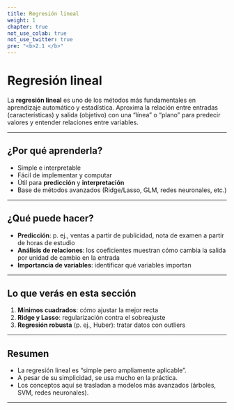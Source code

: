 ```yaml
---
title: Regresión lineal
weight: 1
chapter: true
not_use_colab: true
not_use_twitter: true
pre: "<b>2.1 </b>"
---
```


# Regresión lineal

<div class="pagetop-box">
  <p>La <b>regresión lineal</b> es uno de los métodos más fundamentales en aprendizaje automático y estadística. Aproxima la relación entre entradas (características) y salida (objetivo) con una “línea” o “plano” para predecir valores y entender relaciones entre variables.</p>
</div>

---

## ¿Por qué aprenderla?

- Simple e interpretable  
- Fácil de implementar y computar  
- Útil para <b>predicción</b> y <b>interpretación</b>  
- Base de métodos avanzados (Ridge/Lasso, GLM, redes neuronales, etc.)

---

## ¿Qué puede hacer?

- <b>Predicción</b>: p. ej., ventas a partir de publicidad, nota de examen a partir de horas de estudio  
- <b>Análisis de relaciones</b>: los coeficientes muestran cómo cambia la salida por unidad de cambio en la entrada  
- <b>Importancia de variables</b>: identificar qué variables importan

---

## Lo que verás en esta sección

1. <b>Mínimos cuadrados</b>: cómo ajustar la mejor recta  
2. <b>Ridge y Lasso</b>: regularización contra el sobreajuste  
3. <b>Regresión robusta</b> (p. ej., Huber): tratar datos con outliers

---

## Resumen

- La regresión lineal es “simple pero ampliamente aplicable”.  
- A pesar de su simplicidad, se usa mucho en la práctica.  
- Los conceptos aquí se trasladan a modelos más avanzados (árboles, SVM, redes neuronales).

---
